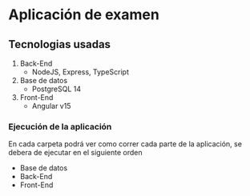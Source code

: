 # Aplicación de examen

## Tecnologias usadas
1. Back-End 
    - NodeJS, Express, TypeScript
2. Base de datos
    - PostgreSQL 14
3. Front-End
    - Angular v15

### Ejecución de la aplicación
En cada carpeta podrá ver como correr cada parte de la aplicación, se debera de ejecutar en el siguiente orden
- Base de datos
- Back-End
- Front-End